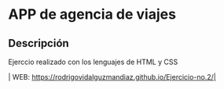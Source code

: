 # APP de agencia de viajes

## Descripción

Ejerccio realizado con los lenguajes de HTML y CSS

| WEB: https://rodrigovidalguzmandiaz.github.io/Ejercicio-no.2/|
